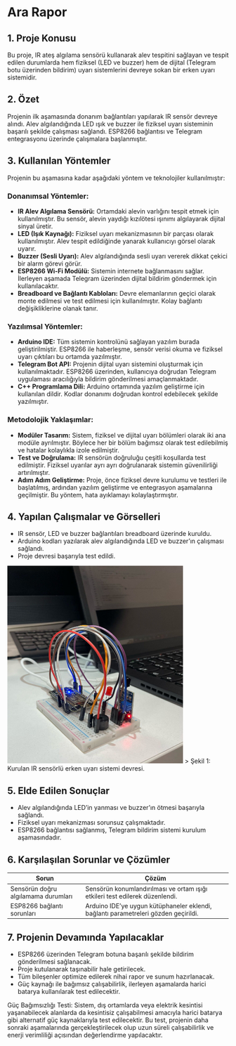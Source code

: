 # Ara Rapor

## 1. Proje Konusu 
Bu proje, IR ateş algılama sensörü kullanarak alev tespitini sağlayan ve tespit edilen durumlarda hem fiziksel (LED ve buzzer) hem de dijital (Telegram botu üzerinden bildirim) uyarı sistemlerini devreye sokan bir erken uyarı sistemidir.

## 2. Özet 
Projenin ilk aşamasında donanım bağlantıları yapılarak IR sensör devreye alındı. Alev algılandığında LED ışık ve buzzer ile fiziksel uyarı sisteminin başarılı şekilde çalışması sağlandı. ESP8266 bağlantısı ve Telegram entegrasyonu üzerinde çalışmalara başlanmıştır.

## 3. Kullanılan Yöntemler

Projenin bu aşamasına kadar aşağıdaki yöntem ve teknolojiler kullanılmıştır:

### Donanımsal Yöntemler:
- **IR Alev Algılama Sensörü:** Ortamdaki alevin varlığını tespit etmek için kullanılmıştır. Bu sensör, alevin yaydığı kızılötesi ışınımı algılayarak dijital sinyal üretir.
- **LED (Işık Kaynağı):** Fiziksel uyarı mekanizmasının bir parçası olarak kullanılmıştır. Alev tespit edildiğinde yanarak kullanıcıyı görsel olarak uyarır.
- **Buzzer (Sesli Uyarı):** Alev algılandığında sesli uyarı vererek dikkat çekici bir alarm görevi görür.
- **ESP8266 Wi-Fi Modülü:** Sistemin internete bağlanmasını sağlar. İlerleyen aşamada Telegram üzerinden dijital bildirim göndermek için kullanılacaktır.
- **Breadboard ve Bağlantı Kabloları:** Devre elemanlarının geçici olarak monte edilmesi ve test edilmesi için kullanılmıştır. Kolay bağlantı değişikliklerine olanak tanır.

### Yazılımsal Yöntemler:
- **Arduino IDE:** Tüm sistemin kontrolünü sağlayan yazılım burada geliştirilmiştir. ESP8266 ile haberleşme, sensör verisi okuma ve fiziksel uyarı çıktıları bu ortamda yazılmıştır.
- **Telegram Bot API:** Projenin dijital uyarı sistemini oluşturmak için kullanılmaktadır. ESP8266 üzerinden, kullanıcıya doğrudan Telegram uygulaması aracılığıyla bildirim gönderilmesi amaçlanmaktadır.
- **C++ Programlama Dili:** Arduino ortamında yazılım geliştirme için kullanılan dildir. Kodlar donanımı doğrudan kontrol edebilecek şekilde yazılmıştır.

### Metodolojik Yaklaşımlar:
- **Modüler Tasarım:** Sistem, fiziksel ve dijital uyarı bölümleri olarak iki ana modüle ayrılmıştır. Böylece her bir bölüm bağımsız olarak test edilebilmiş ve hatalar kolaylıkla izole edilmiştir.
- **Test ve Doğrulama:** IR sensörün doğruluğu çeşitli koşullarda test edilmiştir. Fiziksel uyarılar ayrı ayrı doğrulanarak sistemin güvenilirliği artırılmıştır.
- **Adım Adım Geliştirme:** Proje, önce fiziksel devre kurulumu ve testleri ile başlatılmış, ardından yazılım geliştirme ve entegrasyon aşamalarına geçilmiştir. Bu yöntem, hata ayıklamayı kolaylaştırmıştır.



## 4. Yapılan Çalışmalar ve Görselleri
- IR sensör, LED ve buzzer bağlantıları breadboard üzerinde kuruldu.
- Arduino kodları yazılarak alev algılandığında LED ve buzzer’ın çalışması sağlandı.
- Proje devresi başarıyla test edildi.
  

<img src="Figures/devre.jpeg" alt="Devre Görseli" width="400" height="450">
> Şekil 1: Kurulan IR sensörlü erken uyarı sistemi devresi.

## 5. Elde Edilen Sonuçlar
- Alev algılandığında LED’in yanması ve buzzer’ın ötmesi başarıyla sağlandı.
- Fiziksel uyarı mekanizması sorunsuz çalışmaktadır.
- ESP8266 bağlantısı sağlanmış, Telegram bildirim sistemi kurulum aşamasındadır.

## 6. Karşılaşılan Sorunlar ve Çözümler
| Sorun | Çözüm |
|-------------------------------|--------------------------------------------------------------|
| Sensörün doğru algılamama durumları | Sensörün konumlandırılması ve ortam ışığı etkileri test edilerek düzenlendi. |
| ESP8266 bağlantı sorunları | Arduino IDE’ye uygun kütüphaneler eklendi, bağlantı parametreleri gözden geçirildi. |

## 7. Projenin Devamında Yapılacaklar
- ESP8266 üzerinden Telegram botuna başarılı şekilde bildirim gönderilmesi sağlanacak.
- Proje kutulanarak taşınabilir hale getirilecek.
- Tüm bileşenler optimize edilerek nihai rapor ve sunum hazırlanacak.
- Güç kaynağı ile bağımsız çalışabilirlik, ilerleyen aşamalarda harici batarya kullanılarak test edilecektir.

Güç Bağımsızlığı Testi: Sistem, dış ortamlarda veya elektrik kesintisi yaşanabilecek alanlarda da kesintisiz çalışabilmesi amacıyla harici batarya gibi alternatif güç kaynaklarıyla test edilecektir. Bu test, projenin daha sonraki aşamalarında gerçekleştirilecek olup uzun süreli çalışabilirlik ve enerji verimliliği açısından değerlendirme yapılacaktır.

